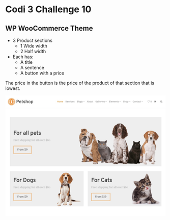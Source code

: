 # Codi 3 Challenge 10

## WP WooCommerce Theme

* 3 Product sections
  * 1 Wide width
  * 2 Half width
* Each has:
  * A title
  * A sentence
  * A button with a price

The price in the button is the price of the product of that section that is lowest.

![Design](screenshot.png)

